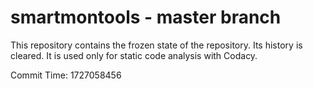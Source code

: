# smartmontools - master branch

This repository contains the frozen state of the repository.
Its history is cleared. It is used only for static code
analysis with Codacy.

Commit Time: 1727058456